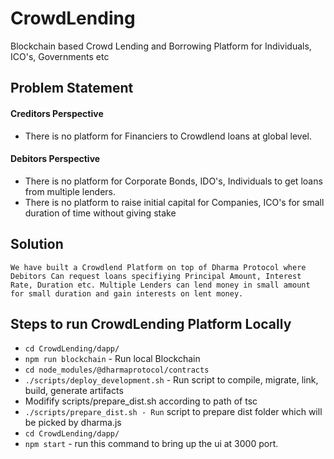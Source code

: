 # CrowdLending
Blockchain based Crowd Lending and Borrowing Platform for Individuals, ICO's, Governments etc

## Problem Statement
#### Creditors Perspective 
- There is no platform for Financiers to Crowdlend loans at global level.

#### Debitors Perspective 
- There is no platform for Corporate Bonds, IDO's, Individuals to get loans from multiple lenders. 
- There is no platform to raise initial capital for Companies, ICO's for small duration of time without giving stake

## Solution 
`We have built a Crowdlend Platform on top of Dharma Protocol where
 Debitors Can request loans specifiying Principal Amount, Interest Rate, Duration etc.
 Multiple Lenders can lend money in small amount for small duration and gain interests on lent money.`


## Steps to run CrowdLending Platform Locally
- `cd CrowdLending/dapp/`
- `npm run blockchain`  - Run local Blockchain
- `cd node_modules/@dharmaprotocol/contracts`
- `./scripts/deploy_development.sh` - Run script to compile, migrate, link, build, generate artifacts
- Modifify scripts/prepare_dist.sh according to path of tsc
- `./scripts/prepare_dist.sh - Run` script to prepare dist folder which will be picked by dharma.js
- `cd CrowdLending/dapp/`
- `npm start` - run this command to bring up the ui at 3000 port.
